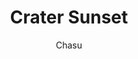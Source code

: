 ---
media: "images/art/chasu23/banshee_pit.png"
media_type: image
type: art
title: Crater Sunset
author: [Chasu]
desc: Sunset across <i>Banshee Pit</i>, with the <i>NSS Perseverance</i> smoking in the distance.
---